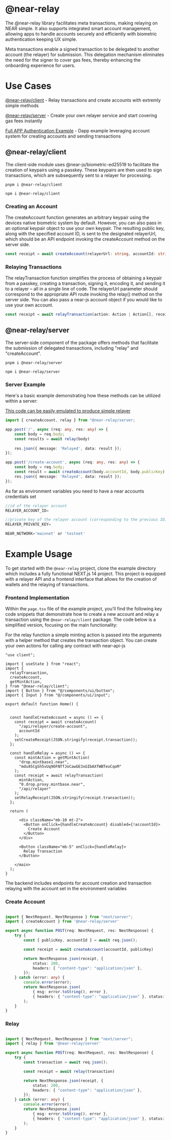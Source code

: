 
# @near-relay

The @near-relay library facilitates meta transactions, making relaying on NEAR simple. It also supports integrated smart account management, allowing apps to handle accounts securely and efficiently with biometric authentication keeping UX simple.

Meta transactions enable a signed transaction to be delegated to another account (the relayer) for submission. This delegation mechanism eliminates the need for the signer to cover gas fees, thereby enhancing the onboarding experience for users.


# Use Cases

[@near-relay/client](#near-relayclient) - Relay transactions and create accounts with extremly simple methods

[@near-relay/server](#near-relayserver) - Create your own relayer service and start covering gas fees instantly

[Full APP Authentication Example](#example-usage) - Dapp example leveraging account system for creating accounts and sending transactions



## @near-relay/client

The client-side module uses @near-js/biometric-ed25519 to facilitate the creation of keypairs using a passkey. These keypairs are then used to sign transactions, which are subsequently sent to a relayer for processing.

```
pnpm i @near-relay/client

npm i @near-relay/client
```

### Creating an Account

The createAccount function generates an arbitrary keypair using the devices native biometric system by default. However, you can also pass in an optional keypair object to use your own keypair. The resulting public key, along with the specified account ID, is sent to the designated relayerUrl, which should be an API endpoint invoking the createAccount method on the server side.

```ts
const receipt = await createAccount(relayerUrl: string, accountId: string, keypair: Keyapir)
```

### Relaying Transactions
The relayTransaction function simplifies the process of obtaining a keypair from a passkey, creating a transaction, signing it, encoding it, and sending it to a relayer – all in a single line of code. The relayerUrl parameter should correspond to the appropriate API route invoking the relay() method on the server side. You can also pass a near-js account object if you would like to use your own account.

```ts
const receipt = await relayTransaction(action: Action | Action[], receiverId: string, relayerUrl: string, network: string, account: Account)
``````

## @near-relay/server

The server-side component of the package offers methods that facilitate the submission of delegated transactions, including "relay" and "createAccount".

```
pnpm i @near-relay/server

npm i @near-relay/server
```

### Server Example 
Here's a basic example demonstrating how these methods can be utilized within a server:

[This code can be easily emulated to produce simple relayer](https://github.com/SurgeCode/near-relay/blob/main/server/server.ts)
```ts
import { createAccount, relay } from "@near-relay/server;

app.post('/', async (req: any, res: any) => {
    const body = req.body;
    const results = await relay(body)
   
    res.json({ message: 'Relayed', data: result });
});

app.post('/create-account', async (req: any, res: any) => {
    const body = req.body;
    const result = await createAccount(body.accountId, body.publicKey)
    res.json({ message: 'Relayed', data: result });
});
```

As far as environment variables you need to have a near accounts credentials set

```ts
//id of the relayer account
RELAYER_ACCOUNT_ID=

//private key of the relayer account (corresponding to the previous ID)
RELAYER_PRIVATE_KEY=

NEAR_NETWORK='mainnet' or 'testnet'
``````


# Example Usage

To get started with the `@near-relay` project, clone the example directory which includes a fully functional NEXT.js 14 project. This project is equipped with a relayer API and a frontend interface that allows for the creation of wallets and the relaying of transactions.

### Frontend Implementation

Within the `page.tsx` file of the example project, you'll find the following key code snippets that demonstrate how to create a new account and relay a transaction using the `@near-relay/client` package. The code below is a simplified version, focusing on the main functionality:

For the relay function a simple minting action is passed into the arguments with a helper method that creates the transaction object. You can create your own actions for calling any contract with near-api-js


```tsx
"use client";

import { useState } from "react";
import {
  relayTransaction,
  createAccount,
  getMintAction,
} from "@near-relay/client";
import { Button } from "@/components/ui/button";
import { Input } from "@/components/ui/input";

export default function Home() {


  const handleCreateAccount = async () => {
    const receipt = await createAccount(
      "/api/relayer/create-account",
      accountId
    );
    setCreateReceipt(JSON.stringify(receipt.transaction));
  };

  const handleRelay = async () => {
    const mintAction = getMintAction(
      "drop.mintbase1.near",
      "mdu45CgSh5vUq9OFNTfJoCawGE3xGIbAXfWBTeoCqoM"
    );
    const receipt = await relayTransaction(
      mintAction,
      "0.drop.proxy.mintbase.near",
      "/api/relayer"
    );
    setRelayReceipt(JSON.stringify(receipt.transaction));
  };

  return (

      <div className="mb-10 mt-2">
        <Button onClick={handleCreateAccount} disabled={!accountId}>
          Create Account
        </Button>
      </div>

      <Button className="mb-5" onClick={handleRelay}>
        Relay Transaction
      </Button>
 
    </main>
  );
}

```



The backend includes endpoints for account creation and transaction relaying with the account set in the environment variables

### Create Account
```ts

import { NextRequest, NextResponse } from "next/server";
import { createAccount } from '@near-relay/server'

export async function POST(req: NextRequest, res: NextResponse) {
    try {
        const { publicKey, accountId } = await req.json();

        const receipt = await createAccount(accountId, publicKey)

        return NextResponse.json(receipt, {
            status: 200,
            headers: { "content-type": "application/json" },
        });
    } catch (error: any) {
        console.error(error);
        return NextResponse.json(
            { msg: error.toString(), error },
            { headers: { "content-type": "application/json" }, status: 500 }
        );
    }
}

```

### Relay


```ts

import { NextRequest, NextResponse } from "next/server";
import { relay } from '@near-relay/server'

export async function POST(req: NextRequest, res: NextResponse) {
    try {
        const transaction = await req.json();

        const receipt = await relay(transaction)

        return NextResponse.json(receipt, {
            status: 200,
            headers: { "content-type": "application/json" },
        });
    } catch (error: any) {
        console.error(error);
        return NextResponse.json(
            { msg: error.toString(), error },
            { headers: { "content-type": "application/json" }, status: 500 }
        );
    }
}

```
